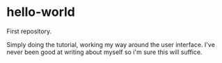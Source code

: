 # hello-world
First repository. 

Simply doing the tutorial, working my way around the user interface.
I've never been good at writing about myself so i'm sure this will suffice. 
